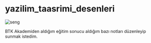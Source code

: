 # yazilim_taasrimi_desenleri



![seng](https://github.com/dikiciemre/yazilim_taasrimi_desenleri/assets/103147965/09224530-c580-4d1e-a074-d9580f35d43f)


BTK Akademiden aldığım eğitim sonucu aldığım bazı notları düzenleyip sunmak istedim.
